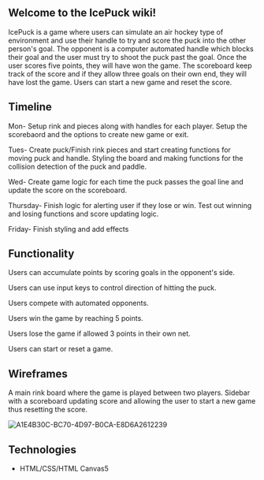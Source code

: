 ## Welcome to the IcePuck wiki!


IcePuck is a game where users can simulate an air hockey type of environment and use their handle to try and score the puck into the other person's goal. The opponent is a computer automated handle which blocks their goal and the user must try to shoot the puck past the goal. Once the user scores five points, they will have won the game. The scoreboard keep track of the score and if they allow three goals on their own end, they will have lost the game. Users can start a new game and reset the score.

## Timeline

Mon- Setup rink and pieces along with handles for each player. Setup the scorebaord and the options to create new game or exit.

Tues- Create puck/Finish rink pieces and start creating functions for moving puck and handle. Styling the board and making functions for the collision detection of the puck and paddle. 

Wed- Create game logic for each time the puck passes the goal line and update the score on the scoreboard.

Thursday- Finish logic for alerting user if they lose or win. Test out winning and losing functions and score updating logic.

Friday- Finish styling and add effects


## Functionality


Users can accumulate points by scoring goals in the opponent's side.

Users can use input keys to control direction of hitting the puck.

Users compete with automated opponents.

Users win the game by reaching 5 points.

Users lose the game if allowed 3 points in their own net.

Users can start or reset a game.


## Wireframes

A main rink board where the game is played between two players.
Sidebar with a scoreboard updating score and allowing the user to start a new game thus resetting the score.

![A1E4B30C-BC70-4D97-B0CA-E8D6A2612239](https://user-images.githubusercontent.com/82466081/127018775-055b880c-591c-4341-bc68-9fb6e9f3bd37.jpeg)


## Technologies 

- HTML/CSS/HTML Canvas5 
